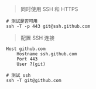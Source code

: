> 同时使用 SSH 和 HTTPS

```shell
# 测试是否可用
ssh -T -p 443 git@ssh.github.com
```

> 配置 SSH 连接

```config
Host github.com
	Hostname ssh.github.com
	Port 443
	User ?(git)
```

```shell
# 测试 ssh
ssh -T git@github.com
```